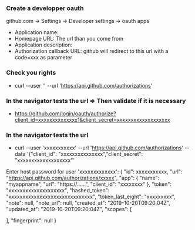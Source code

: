 ### Create a developper oauth ###

github.com -> Settings ->  Developer settings -> oauth apps

- Application name: 
- Homepage URL: The url than you come from
- Application description: 
- Authorization callback URL: github will redirect to this url with a code=xxx as parameter 

### Check you rights ###

* curl --user '<username>'  --url 'https://api.github.com/authorizations'

### In the navigator tests the url => Then validate if it is necessary ###

- https://github.com/login/oauth/authorize?client_id=xxxxxxxxxxxxxx1&client_secret=xxxxxxxxxxxxxxxxxxx

### In the navigator tests the url ###

* curl --user 'xxxxxxxxxxx'  --url 'https://api.github.com/authorizations' --data '{"client_id": "xxxxxxxxxxxxxxx","client_secret": "xxxxxxxxxxxxxxxxxxx"'

Enter host password for user 'xxxxxxxxxxxxx':
{
  "id": xxxxxxxxxxx,
  "url": "https://api.github.com/authorizations/xxxxx",
  "app": {
    "name": "myappname",
    "url": "https://......",
    "client_id": "xxxxxxxx"
  },
  "token": "xxxxxxxxxxxxxxxxxxxx",
  "hashed_token": "xxxxxxxxxxxxxxxxxxxxxxxxxxxxxx",
  "token_last_eight": "xxxxxxxxx",
  "note": null,
  "note_url": null,
  "created_at": "2019-10-20T09:20:04Z",
  "updated_at": "2019-10-20T09:20:04Z",
  "scopes": [

  ],
  "fingerprint": null
}



